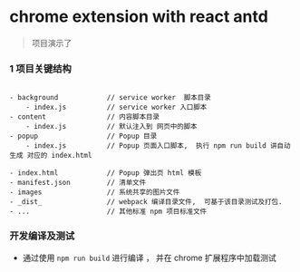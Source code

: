 # chrome extension with react antd 

> 项目演示了

### 1 项目关键结构

```

- background            // service worker  脚本目录
    - index.js          // service worker 入口脚本
- content               // 内容脚本目录
    - index.js          // 默认注入到 网页中的脚本
- popup                 // Popup 目录
    - index.js          // Popup 页面入口脚本,  执行 npm run build 讲自动生成 对应的 index.html

- index.html            // Popup 弹出页 html 模板
- manifest.json         // 清单文件
- images                // 系统共享的图片文件
- _dist_                // webpack 编译目录文件,  可基于该目录测试及打包. 
- ...                   // 其他标准 npm 项目标准文件

```

### 开发编译及测试

- 通过使用 `npm run build` 进行编译 ， 并在 chrome 扩展程序中加载测试

